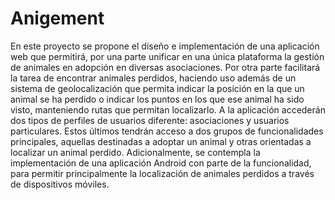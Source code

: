 # Anigement
En este proyecto se propone el diseño e implementación de una aplicación web que permitirá, por una parte unificar en una única plataforma la gestión de animales en adopción en diversas asociaciones. Por otra parte facilitará la tarea de encontrar animales perdidos, haciendo uso además de un sistema de geolocalización que permita indicar la posición en la que un animal se ha perdido o indicar los puntos en los que ese animal ha sido visto, manteniendo rutas que permitan localizarlo.   A la aplicación accederán dos tipos de perfiles de usuarios diferente: asociaciones y usuarios particulares. Estos últimos tendrán acceso a dos grupos de funcionalidades principales, aquellas destinadas a adoptar un animal y otras orientadas a localizar un animal perdido.  Adicionalmente, se contempla la implementación de una aplicación Android con parte de la funcionalidad, para permitir principalmente la localización de animales perdidos a través de dispositivos móviles.
